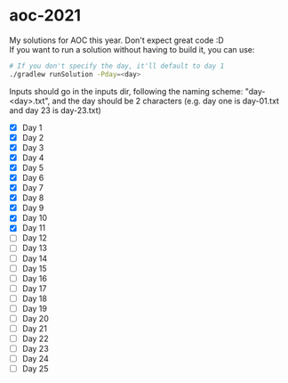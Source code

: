 # aoc-2021
My solutions for AOC this year. Don't expect great code :D  
If you want to run a solution without having to build it, you can use:
```bash
# If you don't specify the day, it'll default to day 1
./gradlew runSolution -Pday=<day>
```
Inputs should go in the inputs dir, following the naming scheme:
"day-&lt;day&gt;.txt", and the day should be 2 characters
(e.g. day one is day-01.txt and day 23 is day-23.txt)

- [x] Day 1
- [x] Day 2
- [x] Day 3
- [x] Day 4
- [x] Day 5
- [x] Day 6
- [x] Day 7
- [x] Day 8
- [x] Day 9
- [x] Day 10
- [x] Day 11
- [ ] Day 12
- [ ] Day 13
- [ ] Day 14
- [ ] Day 15
- [ ] Day 16
- [ ] Day 17
- [ ] Day 18
- [ ] Day 19
- [ ] Day 20
- [ ] Day 21
- [ ] Day 22
- [ ] Day 23
- [ ] Day 24
- [ ] Day 25

